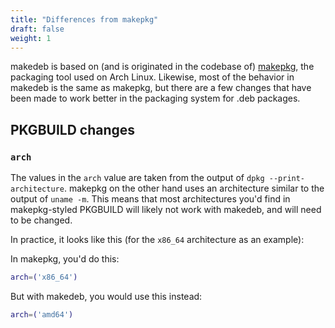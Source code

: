 ```yaml
---
title: "Differences from makepkg"
draft: false
weight: 1
---
```


makedeb is based on (and is originated in the codebase of) [makepkg](https://wiki.archlinux.org/title/makepkg), the packaging tool used on Arch Linux. Likewise, most of the behavior in makedeb is the same as makepkg, but there are a few changes that have been made to work better in the packaging system for .deb packages.

## PKGBUILD changes
### `arch`
The values in the `arch` value are taken from the output of `dpkg --print-architecture`. makepkg on the other hand uses an architecture similar to the output of `uname -m`. This means that most architectures you'd find in makepkg-styled PKGBUILD will likely not work with makedeb, and will need to be changed.

In practice, it looks like this (for the `x86_64` architecture as an example):

In makepkg, you'd do this:

```sh
arch=('x86_64')
```

But with makedeb, you would use this instead:

```sh
arch=('amd64')
```
